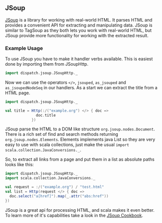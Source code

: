 JSoup
-----

[JSoup][jsoup] is a library for working with real-world HTML. It parses HTML
and provides a convenient API for extracting and manipulating data.
JSoup is similar to TagSoup as they both lets you work with real-world HTML,
but JSoup provide more functionality for working with the extracted result.

[jsoup]: http://jsoup.org/

### Example Usage

To use JSoup you have to make it handler verbs available. This is easiest done
by importing them from JSoupHttp.

```scala
import dispatch.jsoup.JSoupHttp._
```
Now we can use the operators `</>`, `jsouped`, `as_jsouped` and `as_jsoupedNodeSeq`
in our handlers. As a start we can extract the title from a HTML page.

```scala
import dispatch.jsoup.JSoupHttp._

val title = Http(:/("example.org") </> { doc =>
              doc.title
            })
```
JSoup parse the HTML to a DOM like structure `org.jsoup.nodes.Document`. There
is a rich set of find and search methods returning `org.jsoup.nodes.Elements`.
Elements implements java List so they are very easy to use with scala
collections, just make the usual `import scala.collection.JavaConversions._`.

So, to extract all links from a page and put them in a list as absolute paths
looks like this:

```scala
import dispatch.jsoup.JSoupHttp._
import scala.collection.JavaConversions._

val request = :/("example.org") / "test.html"
val list = Http(request </> { doc =>
  doc.select("a[href]").map(_.attr("abs:href"))
})
```

JSoup is a great api for processing HTML, and scala makes it even better.
To learn more of it's capabilities take a look in the [JSoup Cookbook][cookbook].

[cookbook]: http://jsoup.org/cookbook/
